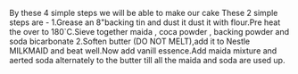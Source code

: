 By these 4 simple steps we will be able to make our cake
                    These 2 simple steps are -
                        1.Grease an 8"backing tin and dust it dust it with flour.Pre heat the over to 180`C.Sieve together maida , coca powder , backing powder and soda bicarbonate 
                        2.Soften butter (DO NOT MELT),add it to Nestle MILKMAID and beat well.Now add vanill essence.Add maida mixture and aerted soda alternately to the butter till
                          all the maida and soda are used up.
                          
